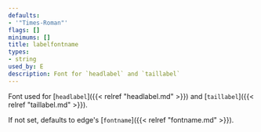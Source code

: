 ```yaml
---
defaults:
- '"Times-Roman"'
flags: []
minimums: []
title: labelfontname
types:
- string
used_by: E
description: Font for `headlabel` and `taillabel`
---
```

Font used for [`headlabel`]({{< relref "headlabel.md" >}}) and [`taillabel`]({{< relref "taillabel.md" >}}).

If not set, defaults to edge's [`fontname`]({{< relref "fontname.md" >}}).
